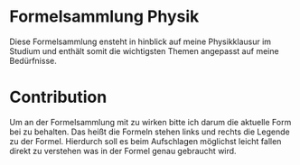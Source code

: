 # Formelsammlung Physik

Diese Formelsammlung ensteht in hinblick auf meine Physikklausur im Studium und enthält somit die wichtigsten Themen angepasst auf meine Bedürfnisse.

# Contribution

Um an der Formelsammlung mit zu wirken bitte ich darum die aktuelle Form bei zu behalten. Das heißt die Formeln stehen links und rechts die Legende zu der Formel. Hierdurch soll es beim Aufschlagen möglichst leicht fallen direkt zu verstehen was in der Formel genau gebraucht wird.
